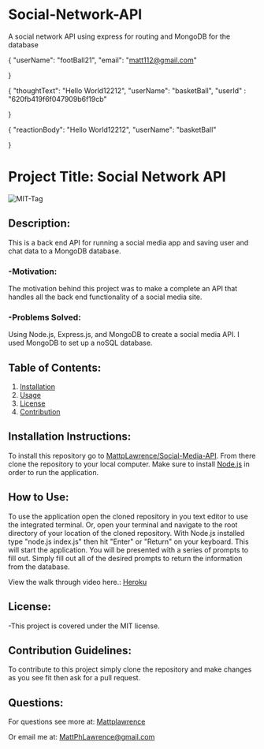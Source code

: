 # Social-Network-API

A social network API using express for routing and MongoDB for the database

{
"userName": "footBall21",
"email": "matt112@gmail.com"

}

{
"thoughtText": "Hello World12212",
"userName": "basketBall",
"userId" : "620fb419f6f047909b6f19cb"

}

{
"reactionBody": "Hello World12212",
"userName": "basketBall"

}

# Project Title: Social Network API

![MIT-Tag](https://shields.io/badge/license-MIT-green)

## Description:

This is a back end API for running a social media app and saving user and chat data to a MongoDB database.

### -Motivation:

The motivation behind this project was to make a complete an API that handles all the back end functionality of a social media site.

### -Problems Solved:

Using Node.js, Express.js, and MongoDB to create a social media API. I used MongoDB to set up a noSQL database.

## Table of Contents:

1. [Installation](#install)
2. [Usage](#usage)
3. [License](#license)
4. [Contribution](#contribution)

## Installation Instructions: <a name="install"></a>

To install this repository go to [MattpLawrence/Social-Media-API](https://github.com/MattpLawrence/Social-Network-API). From there clone the repository to your local computer. Make sure to install [Node.js](https://nodejs.org/en/download/) in order to run the application.

## How to Use: <a name="usage"></a>

To use the application open the cloned repository in you text editor to use the integrated terminal. Or, open your terminal and navigate to the root directory of your location of the cloned repository. With Node.js installed type "node.js index.js" then hit "Enter" or "Return" on your keyboard. This will start the application. You will be presented with a series of prompts to fill out. Simply fill out all of the desired prompts to return the information from the database.

View the walk through video here.: [Heroku](https://gamer-gabble.herokuapp.com/)

## License: <a name="license"></a>

-This project is covered under the MIT license.

## Contribution Guidelines: <a name="contribution"></a>

To contribute to this project simply clone the repository and make changes as you see fit then ask for a pull request.

## Questions: <a name="username"></a>

For questions see more at:
[Mattplawrence](https://github.com/MattpLawrence)

Or email me at: MattPhLawrence@gmail.com
